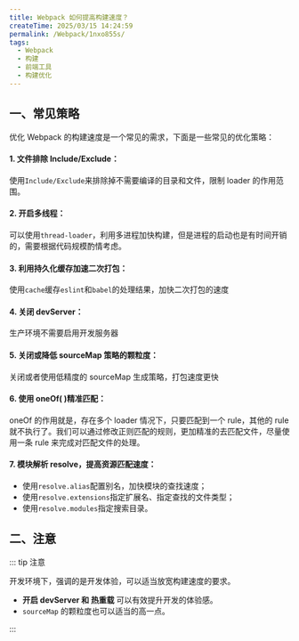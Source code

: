```yaml
---
title: Webpack 如何提高构建速度？
createTime: 2025/03/15 14:24:59
permalink: /Webpack/1nxo855s/
tags:
  - Webpack
  - 构建
  - 前端工具
  - 构建优化
---
```


## 一、常见策略

优化 Webpack 的构建速度是一个常见的需求，下面是一些常见的优化策略：

#### 1. 文件排除 Include/Exclude：

使用`Include/Exclude`来排除掉不需要编译的目录和文件，限制 loader 的作用范围。

#### 2. 开启多线程：

可以使用`thread-loader`，利用多进程加快构建，但是进程的启动也是有时间开销的，需要根据代码规模酌情考虑。

#### 3. 利用持久化缓存加速二次打包：

使用`cache`缓存`eslint`和`babel`的处理结果，加快二次打包的速度

#### 4. 关闭 devServer：

生产环境不需要启用开发服务器

#### 5. 关闭或降低 sourceMap 策略的颗粒度：

关闭或者使用低精度的 sourceMap 生成策略，打包速度更快

#### 6. 使用 oneOf( )精准匹配：

oneOf 的作用就是，存在多个 loader 情况下，只要匹配到一个 rule，其他的 rule 就不执行了。我们可以通过修改正则匹配的规则，更加精准的去匹配文件，尽量使用一条 rule 来完成对匹配文件的处理。

#### 7. 模块解析 resolve，提高资源匹配速度：

- 使用`resolve.alias`配置别名，加快模块的查找速度；
- 使用`‌resolve.extensions`指定扩展名、指定查找的文件类型；
- 使用`‌resolve.modules`指定搜索目录。

## 二、注意

::: tip 注意

开发环境下，强调的是开发体验，可以适当放宽构建速度的要求。

- **开启 devServer 和 热重载** 可以有效提升开发的体验感。
- `sourceMap` 的颗粒度也可以适当的高一点。

:::
